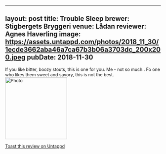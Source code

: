 
---
layout: post
title:  Trouble Sleep
brewer: Stigbergets Bryggeri
venue: Lådan
reviewer: Agnes Haverling
image: https://assets.untappd.com/photos/2018_11_30/1ecde3662aba46a7ca67b3b06a3703dc_200x200.jpeg
pubDate: 2018-11-30
---

If you like bitter, boozy stouts, this is one for you. Me &#45; not so much.. Fo one who likes them sweet and savory, this is not the best.
						  <br />
						  <img height="200" width="200" src="https://assets.untappd.com/photos/2018_11_30/1ecde3662aba46a7ca67b3b06a3703dc_200x200.jpeg" alt="Photo">         
						
[Toast this review on Untappd](https://untappd.com/user/StoutEmpire/checkin/681833551)
